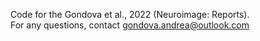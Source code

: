 Code for the Gondova et al., 2022 (Neuroimage: Reports).<br>
For any questions, contact gondova.andrea@outlook.com
